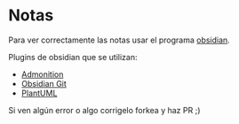 # Notas
Para ver correctamente las notas usar el programa [obsidian](https://obsidian.md/).

Plugins de obsidian que se utilizan:
- [Admonition](https://obsidian.md/plugins?id=obsidian-admonition)
- [Obsidian Git](https://obsidian.md/plugins?id=obsidian-git)
- [PlantUML](https://obsidian.md/plugins?id=obsidian-plantuml)

Si ven algún error o algo corrigelo forkea y haz PR ;)
